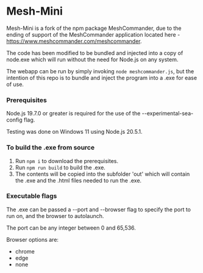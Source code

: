 # Mesh-Mini

Mesh-Mini is a fork of the npm package MeshCommander, due to the ending of support of the MeshCommander application located here - https://www.meshcommander.com/meshcommander.

The code has been modified to be bundled and injected into a copy of node.exe which will run without the need for Node.js on any system.

The webapp can be run by simply invoking `node meshcommander.js`, but the intention of this repo is to bundle and inject the program into a .exe for ease of use.

### Prerequisites

Node.js 19.7.0 or greater is required for the use of the --experimental-sea-config flag.

Testing was done on Windows 11 using Node.js 20.5.1.

### To build the .exe from source

1. Run `npm i` to download the prerequisites.
2. Run `npm run build` to build the .exe.
3. The contents will be copied into the subfolder 'out' which will contain the .exe and the .html files needed to run the .exe.

### Executable flags

The .exe can be passed a --port and --browser flag to specify the port to run on, and the browser to autolaunch.

The port can be any integer between 0 and 65,536.

Browser options are:

- chrome
- edge
- none
